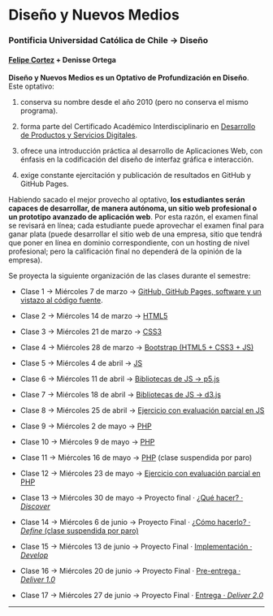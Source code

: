 # Diseño y Nuevos Medios

### Pontificia Universidad Católica de Chile → Diseño

#### [Felipe Cortez](http://profesor.faco.cl) + Denisse Ortega

**Diseño y Nuevos Medios es un Optativo de Profundización en Diseño**. Este optativo:

1. conserva su nombre desde el año 2010 (pero no conserva el mismo programa).

2. forma parte del Certificado Académico Interdisciplinario en [Desarrollo de Productos y Servicios Digitales](http://formaciongeneral.uc.cl/certificados-academicos/interdisciplinarios/725-desarrollo-de-productos-y-servicios-digitales).

3. ofrece una introducción práctica al desarrollo de Aplicaciones Web, con énfasis en la codificación del diseño de interfaz gráfica e interacción.

4. exige constante ejercitación y publicación de resultados en GitHub y GitHub Pages.

Habiendo sacado el mejor provecho al optativo, **los estudiantes serán capaces de desarrollar, de manera autónoma, un sitio web profesional o un prototipo avanzado de aplicación web**. Por esta razón, el examen final se revisará en línea; cada estudiante puede aprovechar el examen final para ganar plata (puede desarrollar el sitio web de una empresa, sitio que tendrá que poner en línea en dominio correspondiente, con un hosting de nivel profesional; pero la calificación final no dependerá de la opinión de la empresa).

Se proyecta la siguiente organización de las clases durante el semestre:

- Clase 1 → Miércoles 7 de marzo → [GitHub, GitHub Pages, software y un vistazo al código fuente](https://github.com/profesorfaco/dno037-2018/01). 

- Clase 2 → Miércoles 14 de marzo → [HTML5](https://github.com/profesorfaco/dno037-2018/02)

- Clase 3 → Miércoles 21 de marzo → [CSS3](https://github.com/profesorfaco/dno037-2018/03)

- Clase 4 → Miércoles 28 de marzo → [Bootstrap (HTML5 + CSS3 + JS)](https://github.com/profesorfaco/dno037-2018/04)

- Clase 5 → Miércoles 4 de abril → [JS](https://github.com/profesorfaco/dno037-2018/05)

- Clase 6 → Miércoles 11 de abril → [Bibliotecas de JS → p5.js](https://github.com/profesorfaco/dno037-2018/06)

- Clase 7 → Miércoles 18 de abril → [Bibliotecas de JS → d3.js](https://github.com/profesorfaco/dno037-2018/07)

- Clase 8 → Miércoles 25 de abril → [Ejercicio con evaluación parcial en JS](https://github.com/profesorfaco/dno037-2018/08)

- Clase 9 → Miércoles 2 de mayo → [PHP](https://github.com/profesorfaco/dno037-2018/09)

- Clase 10 → Miércoles 9 de mayo → [PHP](https://github.com/profesorfaco/dno037-2018/10)

- Clase 11 → Miércoles 16 de mayo → [PHP](https://github.com/profesorfaco/dno037-2018/11) (clase suspendida por paro)

- Clase 12 → Miércoles 23 de mayo → [Ejercicio con evaluación parcial en PHP](https://github.com/profesorfaco/dno037-2018/12)

- Clase 13 → Miércoles 30 de mayo → Proyecto final · [¿Qué hacer? · *Discover*](https://github.com/profesorfaco/dno037-2018/13)

- Clase 14 → Miércoles 6 de junio → Proyecto Final · [¿Cómo hacerlo? · *Define* (clase suspendida por paro)](https://github.com/profesorfaco/dno037-2018/14)

- Clase 15 → Miércoles 13 de junio → Proyecto Final · [Implementación · *Develop*](https://github.com/profesorfaco/dno037-2018/15)

- Clase 16 → Miércoles 20 de junio → Proyecto Final · [Pre-entrega · *Deliver 1.0*](https://github.com/profesorfaco/dno037-2018/16)

- Clase 17 → Miércoles 27 de junio → Proyecto Final · [Entrega · *Deliver 2.0*](https://github.com/profesorfaco/dno037-2018/17)

- - - - - - - - -
